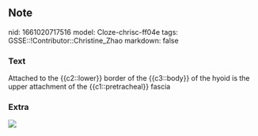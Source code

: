 ## Note
nid: 1661020717516
model: Cloze-chrisc-ff04e
tags: GSSE::!Contributor::Christine_Zhao
markdown: false

### Text
<div>
  <div>
    <div>
      <div>
        Attached to the {{c2::lower}} border of the {{c3::body}} of
        the hyoid is the upper attachment of the
        {{c1::pretracheal}} fascia
      </div>
    </div>
  </div>
</div>

### Extra
<img src="HN027-f320082c550e2b11d9a1591391f9af36f9865b50.png">
